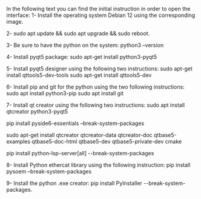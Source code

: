 In the following text you can find the initial instruction in order to open the interface:
1-	Install the operating system Debian 12 using the corresponding image.

2-	sudo apt update && sudo apt upgrade && sudo reboot.

3-	Be sure to have the python on the system: python3 –version

4-	Install pyqt5 package: sudo apt-get install python3-pyqt5

5-	Install pyqt5 designer using the following two instructions:
   sudo apt-get install qttools5-dev-tools
   sudo apt-get install qttools5-dev

6-	Install pip and git for the python using the two following instructions:
   sudo apt install python3-pip
   sudo apt install git

7-	Install qt creator using the following two instructions:
   sudo apt install qtcreator python3-pyqt5

   pip install pyside6-essentials –break-system-packages

sudo apt-get install qtcreator qtcreator-data qtcreator-doc qtbase5-examples qtbase5-doc-html qtbase5-dev qtbase5-private-dev cmake

pip install python-lsp-server[all] --break-system-packages

8-	Install Python ethercat library using the following instruction:
   pip install pysoem –break-system-packages

9-	Install the python .exe creator:
   pip install PyInstaller --break-system-packages.

